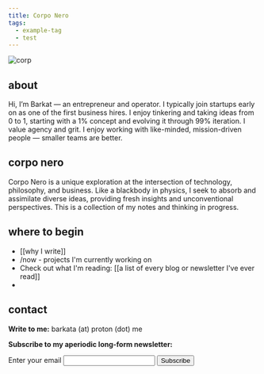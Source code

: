 ```yaml
---
title: Corpo Nero
tags:
  - example-tag
  - test
---
```

![corp](https://rare-gallery.com/thumbs/915924-painting-nature-of-fear-Nicola-Samori-artwork.jpg)
## about 

Hi, I’m Barkat — an entrepreneur and operator. I typically join startups early on as one of the first business hires. I enjoy tinkering and taking ideas from 0 to 1, starting with a 1% concept and evolving it through 99% iteration. I value agency and grit. I enjoy working with like-minded, mission-driven people — smaller teams are better.
## corpo nero

Corpo Nero is a unique exploration at the intersection of technology, philosophy, and business. Like a blackbody in physics, I seek to absorb and assimilate diverse ideas, providing fresh insights and unconventional perspectives. This is a collection of my notes and thinking in progress.
## where to begin

- [[why I write]]
- /now - projects I'm currently working on
- Check out what I'm reading: [[a list of every blog or newsletter I've ever read]]
- 


## contact

**Write to me:** barkata (at) proton (dot) me

**Subscribe to my aperiodic long-form newsletter:**

<form
  action="https://buttondown.email/api/emails/embed-subscribe/barkat"
  method="post"
  target="popupwindow"
  onsubmit="window.open('https://buttondown.email/barkat', 'popupwindow')"
  class="embeddable-buttondown-form"
>
  <label for="bd-email">Enter your email</label>
  <input type="email" name="email" id="bd-email" />
  
  <input type="submit" value="Subscribe" />
</form>